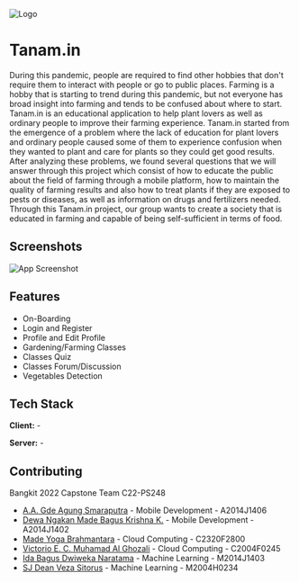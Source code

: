 
![Logo](https://i.ibb.co/VWZ7wHQ/62.png)
# Tanam.in

During this pandemic, people are required to find other hobbies that don't require them to interact with people or go to public places. Farming is a hobby that is starting to trend during this pandemic, but not everyone has broad insight into farming and tends to be confused about where to start. Tanam.in is an educational application to help plant lovers as well as ordinary people to improve their farming experience. Tanam.in started from the emergence of a problem where the lack of education for plant lovers and ordinary people caused some of them to experience confusion when they wanted to plant and care for plants so they could get good results. After analyzing these problems, we found several questions that we will answer through this project which consist of how to educate the public about the field of farming through a mobile platform, how to maintain the quality of farming results and also how to treat plants if they are exposed to pests or diseases, as well as information on drugs and fertilizers needed. Through this Tanam.in project, our group wants to create a society that is educated in farming and capable of being self-sufficient in terms of food.
## Screenshots

![App Screenshot](https://via.placeholder.com/468x300?text=App+Screenshot+Here)

## Features

- On-Boarding
- Login and Register
- Profile and Edit Profile
- Gardening/Farming Classes
- Classes Quiz
- Classes Forum/Discussion
- Vegetables Detection
## Tech Stack

**Client:** -

**Server:** -


## Contributing
Bangkit 2022 Capstone Team C22-PS248
- [A.A. Gde Agung Smaraputra](https://www.github.com/octokatherine) - Mobile Development - A2014J1406
- [Dewa Ngakan Made Bagus Krishna K.](https://www.github.com/octokatherine) - Mobile Development - A2014J1402
- [Made Yoga Brahmantara](https://www.github.com/octokatherine) - Cloud Computing - C2320F2800
- [Victorio E. C. Muhamad Al Ghozali](https://www.github.com/octokatherine) - Cloud Computing - C2004F0245
- [Ida Bagus Dwiweka Naratama](https://www.github.com/octokatherine) - Machine Learning - M2014J1403
- [SJ Dean Veza Sitorus](https://www.github.com/octokatherine) - Machine Learning - M2004H0234
